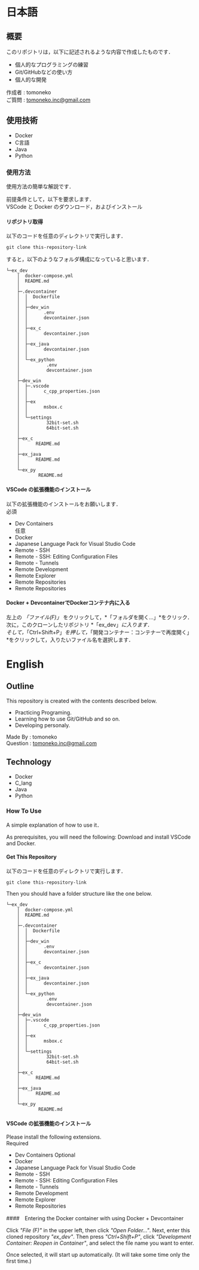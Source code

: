# 日本語
## 概要
このリポジトリは，以下に記述されるような内容で作成したものです．

- 個人的なプログラミングの練習
- Git/GitHubなどの使い方
- 個人的な開発

作成者 : tomoneko  
ご質問 : <tomoneko.inc@gmail.com>  

## 使用技術
- Docker
- C言語
- Java
- Python

### 使用方法

使用方法の簡単な解説です．

前提条件として，以下を要求します．  
VSCode と Docker のダウンロード，およびインストール  

#### リポジトリ取得

以下のコードを任意のディレクトリで実行します．

```
git clone this-repository-link
```

すると，以下のようなフォルダ構成になっていると思います．

```
└─ex_dev
    │  docker-compose.yml
    │  README.md
    │  
    ├─.devcontainer
    │  │  Dockerfile
    │  │  
    │  ├─dev_win
    │  │      .env
    │  │      devcontainer.json
    │  │      
    │  ├─ex_c
    │  │      devcontainer.json
    │  │      
    │  ├─ex_java
    │  │      devcontainer.json
    │  │      
    │  └─ex_python
    │          .env
    │          devcontainer.json
    │
    ├─dev_win
    │  ├─.vscode
    │  │      c_cpp_properties.json
    │  │      
    │  ├─ex
    │  │      msbox.c
    │  │      
    │  └─settings
    │          32bit-set.sh
    │          64bit-set.sh
    │
    ├─ex_c
    │      README.md
    │
    ├─ex_java
    │      README.md
    │
    └─ex_py
            README.md
```
#### VSCode の拡張機能のインストール

以下の拡張機能のインストールをお願いします．  
必須 
- Dev Containers  
任意
- Docker
- Japanese Language Pack for Visual Studio Code
- Remote - SSH
- Remote - SSH: Editing Configuration Files
- Remote - Tunnels
- Remote Development
- Remote Explorer
- Remote Repositories
- Remote Repositories

#### Docker + DevcontainerでDockerコンテナ内に入る

左上の *「ファイル(F)」* をクリックして，*「フォルダを開く...」*をクリック．  
次に，このクローンしたリポジトリ *「ex_dev」*に入ります．  
そして，*「Ctrl+Shift+P」*を押して，*「開発コンテナー：コンテナーで再度開く」*をクリックして，入りたいファイル名を選択します．  


# English
## Outline
This repository is created with the contents described below.

- Practicing Programing.
- Learning how to use Git/GitHub and so on.
- Developing personaly.

Made By  : tomoneko  
Question : <tomoneko.inc@gmail.com>  

## Technology
- Docker
- C_lang
- Java
- Python

### How To Use

A simple explanation of how to use it．

As prerequisites, you will need the following:
Download and install VSCode and Docker.  

#### Get This Repository

以下のコードを任意のディレクトリで実行します．

```
git clone this-repository-link
```

Then you should have a folder structure like the one below.  

```
└─ex_dev
    │  docker-compose.yml
    │  README.md
    │  
    ├─.devcontainer
    │  │  Dockerfile
    │  │  
    │  ├─dev_win
    │  │      .env
    │  │      devcontainer.json
    │  │      
    │  ├─ex_c
    │  │      devcontainer.json
    │  │      
    │  ├─ex_java
    │  │      devcontainer.json
    │  │      
    │  └─ex_python
    │          .env
    │          devcontainer.json
    │
    ├─dev_win
    │  ├─.vscode
    │  │      c_cpp_properties.json
    │  │      
    │  ├─ex
    │  │      msbox.c
    │  │      
    │  └─settings
    │          32bit-set.sh
    │          64bit-set.sh
    │
    ├─ex_c
    │      README.md
    │
    ├─ex_java
    │      README.md
    │
    └─ex_py
            README.md
```
#### VSCode の拡張機能のインストール

Please install the following extensions.  
Required  
- Dev Containers
Optional  
- Docker
- Japanese Language Pack for Visual Studio Code
- Remote - SSH
- Remote - SSH: Editing Configuration Files
- Remote - Tunnels
- Remote Development
- Remote Explorer
- Remote Repositories

####　Entering the Docker container with using Docker + Devcontainer

Click *"File (F)"* in the upper left, then click *"Open Folder..."*.
Next, enter this cloned repository *"ex_dev"*.
Then press *"Ctrl+Shift+P"*, click *"Development Container: Reopen in Container"*, and select the file name you want to enter.

Once selected, it will start up automatically. (It will take some time only the first time.)
